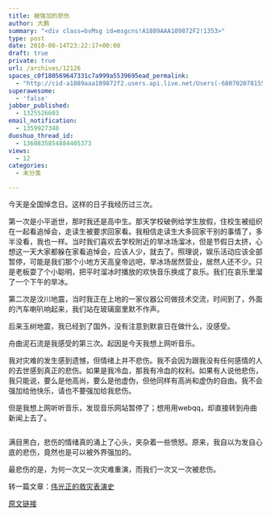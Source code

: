 ```yaml
---
title: 被强加的悲伤
author: 大鹏
summary: "<div class=bvMsg id=msgcns!A1889AAA109872F2!1353>"
type: post
date: 2010-08-14T23:22:17+00:00
draft: true
private: true
url: /archives/12126
spaces_c0f180569647331c7a999a5539695ead_permalink:
  - "http://cid-a1889aaa109872f2.users.api.live.net/Users(-6807020781556960526)/Blogs('A1889AAA109872F2!102')/Entries('A1889AAA109872F2!1353')?authkey=7T08dKQfQ0s%24"
superawesome:
  - 'false'
jabber_published:
  - 1325526603
email_notification:
  - 1359927348
duoshuo_thread_id:
  - 1360835854884405373
views:
  - 12
categories:
  - 未分类

---
```

<div class="bvMsg" id="msgcns!A1889AAA109872F2!1353">
  <p>
    今天是全国悼念日。这样的日子我经历过三次。
  </p>
  
  <p>
    第一次是小平逝世，那时我还是高中生。那天学校破例给学生放假，住校生被组织在一起看追悼会，走读生被要求回家看。我相信走读生大多回家干别的事情了，多半没看，我也一样。当时我们喜欢去学校附近的旱冰场溜冰，但是节假日太挤，心想这一天大家都躲在家看追悼会，应该人少，就去了。照理说，娱乐活动应该全部暂停，可能是我们那个小地方天高皇帝远吧，旱冰场居然营业，居然人还不少。只是老板耍了个小聪明，把平时溜冰时播放的欢快音乐换成了哀乐。我们在哀乐里溜了一个下午的旱冰。
  </p>
  
  <p>
    第二次是汶川地震，当时我正在上地的一家仪器公司做技术交流，时间到了，外面的汽车喇叭响起来，我们站在玻璃窗里默不作声。
  </p>
  
  <p>
    后来玉树地震，我已经到了国外，没有注意到默哀日在做什么，没感受。
  </p>
  
  <p>
    舟曲泥石流是我感受的第三次。起因是今天我想上网听音乐。
  </p>
  
  <p>
    我对灾难的发生感到遗憾，但情绪上并不悲伤。我不会因为跟我没有任何感情的人的去世感到真正的悲伤。如果是我冷血，那我有冷血的权利。如果有人说他悲伤，我只能说，要么是他高尚，要么是他虚伪，但他同样有高尚和虚伪的自由。我不会强加给他快乐，请也不要强加给我悲伤。
  </p>
  
  <p>
    但是我想上网听听音乐，发现音乐网站暂停了；想用用webqq，却直接转到舟曲新闻上去了。
  </p>
  
  <p>
    <span><a href="http://pengzhaoblog.files.wordpress.com/2010/08/zq_815_2.jpg?w=300" rel="WLPP;url=http://pengzhaoblog.files.wordpress.com/2010/08/zq_815_2.jpg?w=300"><img alt="" src="http://pengzhaoblog.files.wordpress.com/2010/08/zq_815_2.jpg?w=300" /></a></span>
  </p>
  
  <p>
    满目黑白，悲伤的情绪真的涌上了心头，夹杂着一些愤怒。原来，我自以为发自心底的悲伤，竟然也是可以被外界强加的。
  </p>
  
  <p>
    最悲伤的是，为何一次又一次灾难重演，而我们一次又一次被悲伤。
  </p>
  
  <p>
    转一篇文章：<a href="http://www.bullogger.com/blogs/ranyunfei/archives/364662.aspx">伟光正的救灾表演史</a>
  </p>
</div>

[原文链接](http://dapengde.com/archives/12126)

